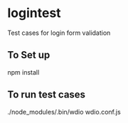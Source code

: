 # logintest
Test cases for login form validation
## To Set up
npm install
## To run test cases
./node_modules/.bin/wdio wdio.conf.js